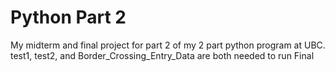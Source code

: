 # Python Part 2
My midterm and final project for part 2 of my 2 part python program at UBC.
test1, test2, and Border_Crossing_Entry_Data are both needed to run Final
